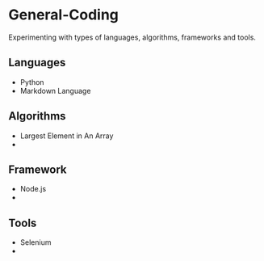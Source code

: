 # General-Coding
Experimenting with types of languages, algorithms, frameworks and tools.

## Languages
- Python
- Markdown Language

## Algorithms
- Largest Element in An Array
- 

## Framework
- Node.js
- 

## Tools
- Selenium
- 
